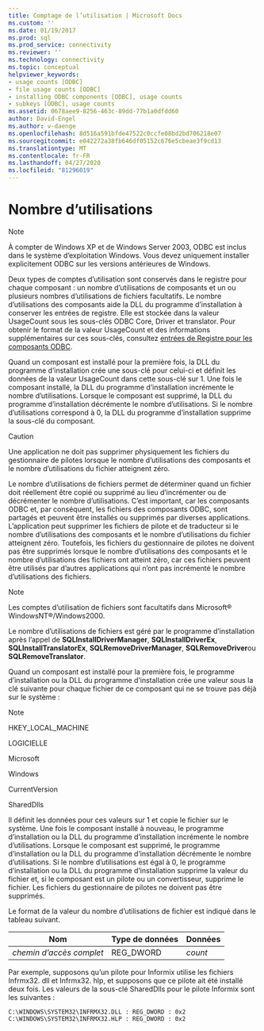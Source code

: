 ```yaml
---
title: Comptage de l’utilisation | Microsoft Docs
ms.custom: ''
ms.date: 01/19/2017
ms.prod: sql
ms.prod_service: connectivity
ms.reviewer: ''
ms.technology: connectivity
ms.topic: conceptual
helpviewer_keywords:
- usage counts [ODBC]
- file usage counts [ODBC]
- installing ODBC components [ODBC], usage counts
- subkeys [ODBC], usage counts
ms.assetid: 0678aee9-8256-463c-89dd-77b1a0dfdd60
author: David-Engel
ms.author: v-daenge
ms.openlocfilehash: 8d516a591bfde47522c0ccfe08bd2bd706218e07
ms.sourcegitcommit: e042272a38fb646df05152c676e5cbeae3f9cd13
ms.translationtype: MT
ms.contentlocale: fr-FR
ms.lasthandoff: 04/27/2020
ms.locfileid: "81296019"
---
```

# <a name="usage-counting"></a>Nombre d’utilisations
> [!NOTE]  
>  À compter de Windows XP et de Windows Server 2003, ODBC est inclus dans le système d’exploitation Windows. Vous devez uniquement installer explicitement ODBC sur les versions antérieures de Windows.  
  
 Deux types de comptes d’utilisation sont conservés dans le registre pour chaque composant : un nombre d’utilisations de composants et un ou plusieurs nombres d’utilisations de fichiers facultatifs. Le nombre d’utilisations des composants aide la DLL du programme d’installation à conserver les entrées de registre. Elle est stockée dans la valeur UsageCount sous les sous-clés ODBC Core, Driver et translator. Pour obtenir le format de la valeur UsageCount et des informations supplémentaires sur ces sous-clés, consultez [entrées de Registre pour les composants ODBC](../../../odbc/reference/install/registry-entries-for-odbc-components.md).  
  
 Quand un composant est installé pour la première fois, la DLL du programme d’installation crée une sous-clé pour celui-ci et définit les données de la valeur UsageCount dans cette sous-clé sur 1. Une fois le composant installé, la DLL du programme d’installation incrémente le nombre d’utilisations. Lorsque le composant est supprimé, la DLL du programme d’installation décrémente le nombre d’utilisations. Si le nombre d’utilisations correspond à 0, la DLL du programme d’installation supprime la sous-clé du composant.  
  
> [!CAUTION]  
>  Une application ne doit pas supprimer physiquement les fichiers du gestionnaire de pilotes lorsque le nombre d’utilisations des composants et le nombre d’utilisations du fichier atteignent zéro.  
  
 Le nombre d’utilisations de fichiers permet de déterminer quand un fichier doit réellement être copié ou supprimé au lieu d’incrémenter ou de décrémenter le nombre d’utilisations. C’est important, car les composants ODBC et, par conséquent, les fichiers des composants ODBC, sont partagés et peuvent être installés ou supprimés par diverses applications. L’application peut supprimer les fichiers de pilote et de traducteur si le nombre d’utilisations des composants et le nombre d’utilisations du fichier atteignent zéro. Toutefois, les fichiers du gestionnaire de pilotes ne doivent pas être supprimés lorsque le nombre d’utilisations des composants et le nombre d’utilisations des fichiers ont atteint zéro, car ces fichiers peuvent être utilisés par d’autres applications qui n’ont pas incrémenté le nombre d’utilisations des fichiers.  
  
> [!NOTE]  
>  Les comptes d’utilisation de fichiers sont facultatifs dans Microsoft® WindowsNT®/Windows2000.  
  
 Le nombre d’utilisations de fichiers est géré par le programme d’installation après l’appel de **SQLInstallDriverManager**, **SQLInstallDriverEx**, **SQLInstallTranslatorEx**, **SQLRemoveDriverManager**, **SQLRemoveDriver**ou **SQLRemoveTranslator**.  
  
 Quand un composant est installé pour la première fois, le programme d’installation ou la DLL du programme d’installation crée une valeur sous la clé suivante pour chaque fichier de ce composant qui ne se trouve pas déjà sur le système :  
  
> [!NOTE]  
>  HKEY_LOCAL_MACHINE  
>   
>  LOGICIELLE  
>   
>  Microsoft  
>   
>  Windows  
>   
>  CurrentVersion  
>   
>  SharedDlls  
  
 Il définit les données pour ces valeurs sur 1 et copie le fichier sur le système. Une fois le composant installé à nouveau, le programme d’installation ou la DLL du programme d’installation incrémente le nombre d’utilisations. Lorsque le composant est supprimé, le programme d’installation ou la DLL du programme d’installation décrémente le nombre d’utilisations. Si le nombre d’utilisations est égal à 0, le programme d’installation ou la DLL du programme d’installation supprime la valeur du fichier et, si le composant est un pilote ou un convertisseur, supprime le fichier. Les fichiers du gestionnaire de pilotes ne doivent pas être supprimés.  
  
 Le format de la valeur du nombre d’utilisations de fichier est indiqué dans le tableau suivant.  
  
|Nom|Type de données|Données|  
|----------|---------------|----------|  
|*chemin d’accès complet*|REG_DWORD|*count*|  
  
 Par exemple, supposons qu’un pilote pour Informix utilise les fichiers Infrmx32. dll et Infrmx32. hlp, et supposons que ce pilote ait été installé deux fois. Les valeurs de la sous-clé SharedDlls pour le pilote Informix sont les suivantes :  
  
```  
C:\WINDOWS\SYSTEM32\INFRMX32.DLL : REG_DWORD : 0x2  
C:\WINDOWS\SYSTEM32\INFRMX32.HLP : REG_DWORD : 0x2  
```
